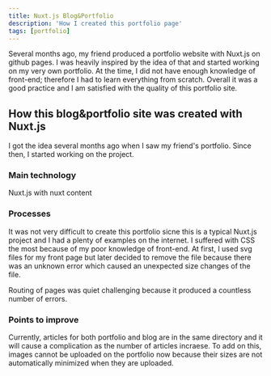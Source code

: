 ```yaml
---
title: Nuxt.js Blog&Portfolio
description: 'How I created this portfolio page'
tags: [portfolio]
---
```


Several months ago, my friend produced a portfolio website with Nuxt.js on github pages. I was heavily inspired by the idea of that and started working on my very own portfolio. At the time, I did not have enough knowledge of front-end; therefore I had to learn everything from scratch. Overall it was a good practice and I am satisfied with the quality of this portfolio site. 

## How this blog&portfolio site was created with Nuxt.js

I got the idea several months ago when I saw my friend's portfolio. Since then, I started working on the project. 

### Main technology
Nuxt.js with nuxt content

### Processes
It was not very difficult to create this portfolio sicne this is a typical Nuxt.js project and I had a plenty of examples on the internet. I suffered with CSS the most because of my poor knowledge of front-end. At first, I used svg files for my front page but later decided to remove the file because there was an unknown error which caused an unexpected size changes of the file. 

Routing of pages was quiet challenging because it produced a countless number of errors. 

### Points to improve
Currently, articles for both portfolio and blog are in the same directory and it will cause a complication as the number of articles incraese. To add on this, images cannot be uploaded on the portfolio now because their sizes are not automatically minimized when they are uploaded.
